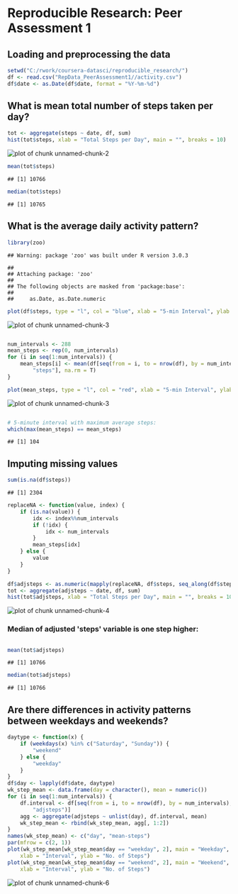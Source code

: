 
# Reproducible Research: Peer Assessment 1


## Loading and preprocessing the data


```r
setwd("C:/rwork/coursera-datasci/reproducible_research/")
df <- read.csv("RepData_PeerAssessment1//activity.csv")
df$date <- as.Date(df$date, format = "%Y-%m-%d")
```


## What is mean total number of steps taken per day?

```r
tot <- aggregate(steps ~ date, df, sum)
hist(tot$steps, xlab = "Total Steps per Day", main = "", breaks = 10)
```

![plot of chunk unnamed-chunk-2](figure/unnamed-chunk-2.png) 

```r
mean(tot$steps)
```

```
## [1] 10766
```

```r
median(tot$steps)
```

```
## [1] 10765
```


## What is the average daily activity pattern?

```r
library(zoo)
```

```
## Warning: package 'zoo' was built under R version 3.0.3
```

```
## 
## Attaching package: 'zoo'
## 
## The following objects are masked from 'package:base':
## 
##     as.Date, as.Date.numeric
```

```r
plot(df$steps, type = "l", col = "blue", xlab = "5-min Interval", ylab = "Steps")
```

![plot of chunk unnamed-chunk-3](figure/unnamed-chunk-31.png) 

```r

num_intervals <- 288
mean_steps <- rep(0, num_intervals)
for (i in seq(1:num_intervals)) {
    mean_steps[i] <- mean(df[seq(from = i, to = nrow(df), by = num_intervals), 
        "steps"], na.rm = T)
}

plot(mean_steps, type = "l", col = "red", xlab = "5-min Interval", ylab = "Average Steps across All Days")
```

![plot of chunk unnamed-chunk-3](figure/unnamed-chunk-32.png) 

```r

# 5-minute interval with maximum average steps:
which(max(mean_steps) == mean_steps)
```

```
## [1] 104
```


## Imputing missing values

```r
sum(is.na(df$steps))
```

```
## [1] 2304
```

```r
replaceNA <- function(value, index) {
    if (is.na(value)) {
        idx <- index%%num_intervals
        if (!idx) {
            idx <- num_intervals
        }
        mean_steps[idx]
    } else {
        value
    }
}

df$adjsteps <- as.numeric(mapply(replaceNA, df$steps, seq_along(df$steps)))
tot <- aggregate(adjsteps ~ date, df, sum)
hist(tot$adjsteps, xlab = "Total Steps per Day", main = "", breaks = 10)
```

![plot of chunk unnamed-chunk-4](figure/unnamed-chunk-4.png) 

### Median of adjusted 'steps' variable is one step higher:

```r

mean(tot$adjsteps)
```

```
## [1] 10766
```

```r
median(tot$adjsteps)
```

```
## [1] 10766
```



## Are there differences in activity patterns between weekdays and weekends?

```r
daytype <- function(x) {
    if (weekdays(x) %in% c("Saturday", "Sunday")) {
        "weekend"
    } else {
        "weekday"
    }
}
df$day <- lapply(df$date, daytype)
wk_step_mean <- data.frame(day = character(), mean = numeric())
for (i in seq(1:num_intervals)) {
    df.interval <- df[seq(from = i, to = nrow(df), by = num_intervals), c("day", 
        "adjsteps")]
    agg <- aggregate(adjsteps ~ unlist(day), df.interval, mean)
    wk_step_mean <- rbind(wk_step_mean, agg[, 1:2])
}
names(wk_step_mean) <- c("day", "mean-steps")
par(mfrow = c(2, 1))
plot(wk_step_mean[wk_step_mean$day == "weekday", 2], main = "Weekday", type = "l", 
    xlab = "Interval", ylab = "No. of Steps")
plot(wk_step_mean[wk_step_mean$day == "weekend", 2], main = "Weekend", type = "l", 
    xlab = "Interval", ylab = "No. of Steps")
```

![plot of chunk unnamed-chunk-6](figure/unnamed-chunk-6.png) 


